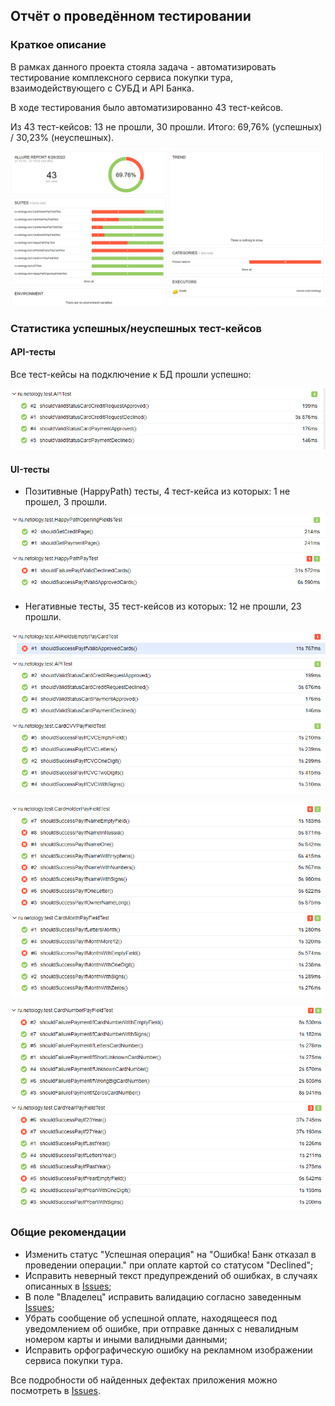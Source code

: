 ## Отчёт о проведённом тестировании

### Краткое описание

В рамках данного проекта стояла задача - автоматизировать тестирование комплексного сервиса покупки тура, взаимодействующего с СУБД и API Банка.

В ходе тестирования было автоматизированно 43 тест-кейсов.

Из 43  тест-кейсов: 13 не прошли, 30 прошли. Итого: 69,76% (успешных) / 30,23% (неуспешных).

![1](/reports/pics/1.png)


### Статистика успешных/неуспешных тест-кейсов

#### API-тесты

Все тест-кейсы на подключение к БД прошли успешно:

![2](/reports/pics/2.png)


#### UI-тесты

- Позитивные (HappyPath) тесты, 4 тест-кейса из которых: 1 не прошел, 3 прошли.

![3](/reports/pics/3.png)


- Негативные тесты, 35 тест-кейсов из которых: 12 не прошли, 23 прошли.

![4](/reports/pics/4.png)

![5](/reports/pics/5.png)

![6](/reports/pics/6.png)


### Общие рекомендации

- Изменить статус "Успешная операция" на "Ошибка! Банк отказал в проведении операции." при оплате картой со статусом "Declined";
- Исправить неверный текст предупреждений об ошибках, в случаях описанных в [Issues](https://github.com/SashaQA32/Course-work/issues);
- В поле "Владелец" исправить валидацию согласно заведенным [Issues](https://github.com/SashaQA32/Course-work/issues);
- Убрать сообщение об успешной оплате, находящееся под уведомлением об ошибке, при отправке данных с невалидным номером карты и иными валидными данными;
- Исправить орфографическую ошибку на рекламном изображении сервиса покупки тура.


Все подробности об найденных дефектах приложения можно посмотреть в [Issues](https://github.com/SashaQA32/Course-work/issues).